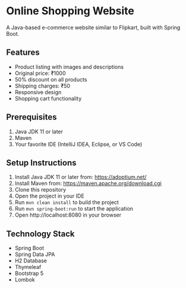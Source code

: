# Online Shopping Website

A Java-based e-commerce website similar to Flipkart, built with Spring Boot.

## Features
- Product listing with images and descriptions
- Original price: ₹1000
- 50% discount on all products
- Shipping charges: ₹50
- Responsive design
- Shopping cart functionality

## Prerequisites
1. Java JDK 11 or later
2. Maven
3. Your favorite IDE (IntelliJ IDEA, Eclipse, or VS Code)

## Setup Instructions
1. Install Java JDK 11 or later from: https://adoptium.net/
2. Install Maven from: https://maven.apache.org/download.cgi
3. Clone this repository
4. Open the project in your IDE
5. Run `mvn clean install` to build the project
6. Run `mvn spring-boot:run` to start the application
7. Open http://localhost:8080 in your browser

## Technology Stack
- Spring Boot
- Spring Data JPA
- H2 Database
- Thymeleaf
- Bootstrap 5
- Lombok
